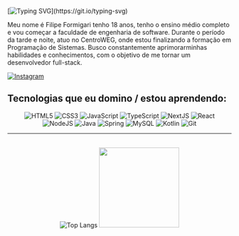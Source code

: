 [![Typing SVG](https://readme-typing-svg.herokuapp.com/?color=FAFAFAsize=35&center=true&vCenter=true&width=1000&lines=Olá,+seja+bem+vindo+ao+meu+perfil+do+github;)](https://git.io/typing-svg)
<p>Meu nome é Filipe Formigari tenho 18 anos, tenho o ensino médio completo e vou começar a faculdade de engenharia de software. Durante o período da tarde e noite, atuo no CentroWEG, onde estou finalizando a formação em Programação de Sistemas. Busco constantemente aprimorarminhas habilidades e conhecimentos, com o objetivo de me tornar um desenvolvedor full-stack.</p>
<a href="https://instagram.com/lipe_formigari"> <img src="https://img.shields.io/badge/Instagram-E4405F?style=for-the-badge&logo=instagram&logoColor=white" alt="Instagram"> </a>
<br>

## Tecnologias que eu domino / estou aprendendo:

<div align = "center">
<img alt="HTML5" src="https://img.shields.io/badge/HTML5-E34F26?style=for-the-badge&logo=html5&logoColor=white">
<img alt="CSS3" src="https://img.shields.io/badge/CSS3-1572B6?style=for-the-badge&logo=css3&logoColor=white">
<img alt="JavaScript" src="https://img.shields.io/badge/JavaScript-F7DF1E?style=for-the-badge&logo=javascript&logoColor=black">
<img alt="TypeScript" src="https://img.shields.io/badge/TypeScript-007ACC?style=for-the-badge&logo=typescript&logoColor=white">
<img alt="NextJS" src="https://img.shields.io/badge/next.js-000000?style=for-the-badge&logo=nextdotjs&logoColor=white">
<img alt="React" src="https://img.shields.io/badge/-ReactJs-61DAFB?logo=react&logoColor=white&style=for-the-badge">
<br>
<img alt="NodeJS" src="https://img.shields.io/badge/Node.js-43853D?style=for-the-badge&logo=node.js&logoColor=white">
<img alt="Java" src="https://img.shields.io/badge/Java-ED8B00?style=for-the-badge&logo=openjdk&logoColor=white">
<img alt="Spring" src="https://img.shields.io/badge/Spring-6DB33F?style=for-the-badge&logo=spring&logoColor=white">
<img alt="MySQL" src="https://img.shields.io/badge/MySQL-005C84?style=for-the-badge&logo=mysql&logoColor=white">
<img title="Kotlin" alt="Kotlin" src="https://img.shields.io/badge/Kotlin-0095D5?style=for-the-badge&logo=kotlin&logoColor=white" />
<img title="Git" alt="Git" src="https://img.shields.io/badge/Git-F05032?style=for-the-badge&logo=git&logoColor=white" />
</div>

<hr>

<br>

<div align = "center">
<img src="https://github-readme-stats.vercel.app/api/top-langs/?username=LipeFormiga&layout=pie&theme=tokyonight" alt="Top Langs">
<img height="180em" src="https://github-readme-stats.vercel.app/api?username=LipeFormiga&theme=dark" />
</div>
